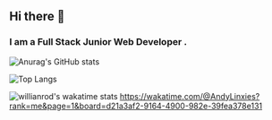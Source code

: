 ## Hi there 👋
### I am a Full Stack Junior Web Developer . 

![Anurag's GitHub stats](https://github-readme-stats.vercel.app/api?username=AndyLinxies&show_icons=true&theme=bear)

![Top Langs](https://github-readme-stats.vercel.app/api/top-langs/?username=AndyLinxies&theme=bear&layout=compact)

![willianrod's wakatime stats](https://github-readme-stats.vercel.app/api/wakatime?username=AndyLinxies&theme=bear&layout=compact)
https://wakatime.com/@AndyLinxies?rank=me&page=1&board=d21a3af2-9164-4900-982e-39fea378e131
<!--
AndyLinxies/AndyLinxies is a ✨ special ✨ repository because its README.md (this file) appears on your GitHub profile.
-->
